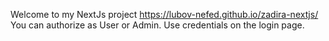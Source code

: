 Welcome to my NextJs project <https://lubov-nefed.github.io/zadira-nextjs/>
You can authorize as User or Admin. Use credentials on the login page.
